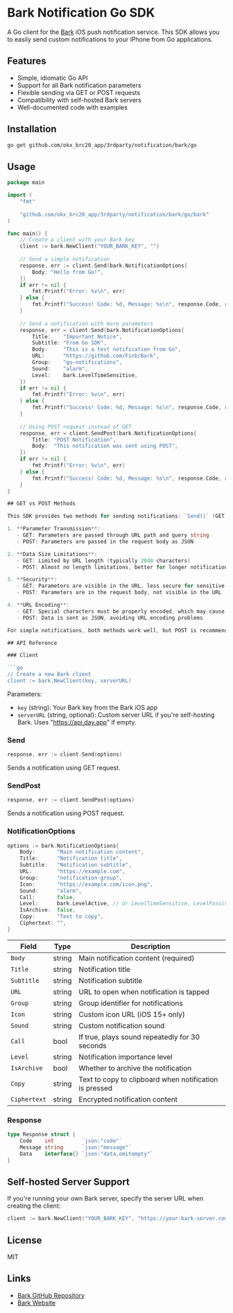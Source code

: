 # Bark Notification Go SDK

A Go client for the [Bark](https://github.com/Finb/Bark) iOS push notification service. This SDK allows you to easily send custom notifications to your iPhone from Go applications.

## Features

- Simple, idiomatic Go API
- Support for all Bark notification parameters
- Flexible sending via GET or POST requests
- Compatibility with self-hosted Bark servers
- Well-documented code with examples

## Installation

```bash
go get github.com/okx_brc20_app/3rdparty/notification/bark/go
```

## Usage

```go
package main

import (
	"fmt"
	
	"github.com/okx_brc20_app/3rdparty/notification/bark/go/bark"
)

func main() {
	// Create a client with your Bark key
	client := bark.NewClient("YOUR_BARK_KEY", "")
	
	// Send a simple notification
	response, err := client.Send(bark.NotificationOptions{
		Body: "Hello from Go!",
	})
	if err != nil {
		fmt.Printf("Error: %v\n", err)
	} else {
		fmt.Printf("Success! Code: %d, Message: %s\n", response.Code, response.Message)
	}
	
	// Send a notification with more parameters
	response, err = client.Send(bark.NotificationOptions{
		Title:    "Important Notice",
		Subtitle: "From Go SDK",
		Body:     "This is a test notification from Go",
		URL:      "https://github.com/Finb/Bark",
		Group:    "go-notifications",
		Sound:    "alarm",
		Level:    bark.LevelTimeSensitive,
	})
	if err != nil {
		fmt.Printf("Error: %v\n", err)
	} else {
		fmt.Printf("Success! Code: %d, Message: %s\n", response.Code, response.Message)
	}
	
	// Using POST request instead of GET
	response, err = client.SendPost(bark.NotificationOptions{
		Title: "POST Notification",
		Body:  "This notification was sent using POST",
	})
	if err != nil {
		fmt.Printf("Error: %v\n", err)
	} else {
		fmt.Printf("Success! Code: %d, Message: %s\n", response.Code, response.Message)
	}
}

## GET vs POST Methods

This SDK provides two methods for sending notifications: `Send()` (GET) and `SendPost()` (POST). Here are the key differences:

1. **Parameter Transmission**: 
   - GET: Parameters are passed through URL path and query string
   - POST: Parameters are passed in the request body as JSON

2. **Data Size Limitations**:
   - GET: Limited by URL length (typically 2048 characters)
   - POST: Almost no length limitations, better for longer notification content

3. **Security**:
   - GET: Parameters are visible in the URL, less secure for sensitive information
   - POST: Parameters are in the request body, not visible in the URL

4. **URL Encoding**:
   - GET: Special characters must be properly encoded, which may cause encoding issues
   - POST: Data is sent as JSON, avoiding URL encoding problems

For simple notifications, both methods work well, but POST is recommended for notifications with special characters or longer content.

## API Reference

### Client

```go
// Create a new Bark client
client := bark.NewClient(key, serverURL)
```

Parameters:
- `key` (string): Your Bark key from the Bark iOS app
- `serverURL` (string, optional): Custom server URL if you're self-hosting Bark. Uses "https://api.day.app" if empty.

### Send

```go
response, err := client.Send(options)
```

Sends a notification using GET request.

### SendPost

```go
response, err := client.SendPost(options)
```

Sends a notification using POST request.

### NotificationOptions

```go
options := bark.NotificationOptions{
    Body:       "Main notification content",
    Title:      "Notification title",
    Subtitle:   "Notification subtitle",
    URL:        "https://example.com",
    Group:      "notification-group",
    Icon:       "https://example.com/icon.png",
    Sound:      "alarm",
    Call:       false,
    Level:      bark.LevelActive, // or LevelTimeSensitive, LevelPassive, LevelCritical
    IsArchive:  false,
    Copy:       "Text to copy",
    Ciphertext: "",
}
```

| Field | Type | Description |
|-------|------|-------------|
| `Body` | string | Main notification content (required) |
| `Title` | string | Notification title |
| `Subtitle` | string | Notification subtitle |
| `URL` | string | URL to open when notification is tapped |
| `Group` | string | Group identifier for notifications |
| `Icon` | string | Custom icon URL (iOS 15+ only) |
| `Sound` | string | Custom notification sound |
| `Call` | bool | If true, plays sound repeatedly for 30 seconds |
| `Level` | string | Notification importance level |
| `IsArchive` | bool | Whether to archive the notification |
| `Copy` | string | Text to copy to clipboard when notification is pressed |
| `Ciphertext` | string | Encrypted notification content |

### Response

```go
type Response struct {
    Code    int         `json:"code"`
    Message string      `json:"message"`
    Data    interface{} `json:"data,omitempty"`
}
```

## Self-hosted Server Support

If you're running your own Bark server, specify the server URL when creating the client:

```go
client := bark.NewClient("YOUR_BARK_KEY", "https://your-bark-server.com")
```

## License

MIT

## Links

- [Bark GitHub Repository](https://github.com/Finb/Bark)
- [Bark Website](https://bark.day.app/) 